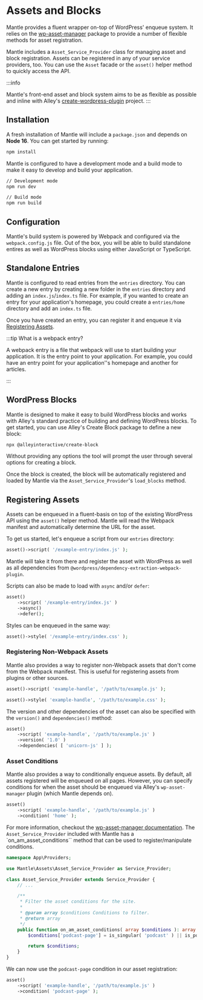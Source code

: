 # Assets and Blocks

Mantle provides a fluent wrapper on-top of WordPress' enqueue system. It relies
on the [wp-asset-manager](https://github.com/alleyinteractive/wp-asset-manager)
package to provide a number of flexible methods for asset registration.

Mantle includes a `Asset_Service_Provider` class for managing asset and block
registration. Assets can be registered in any of your service providers, too.
You can use the `Asset` facade or the `asset()` helper method to quickly access
the API.

:::info

Mantle's front-end asset and block system aims to be as flexible as possible and inline
with Alley's [create-wordpress-plugin](https://github.com/alleyinteractive/create-wordpress-plugin) project.
:::

## Installation

A fresh installation of Mantle will include a `package.json` and depends on
**Node 16**. You can get started by running:

```bash
npm install
```

Mantle is configured to have a development mode and a build mode to make it easy
to develop and build your application.

```bash
// Development mode
npm run dev

// Build mode
npm run build
```

## Configuration

Mantle's build system is powered by Webpack and configured via the
`webpack.config.js` file. Out of the box, you will be able to build standalone
entires as well as WordPress blocks using either JavaScript or TypeScript.

## Standalone Entries

Mantle is configured to read entries from the `entries` directory. You can
create a new entry by creating a new folder in the `entries` directory and
adding an `index.js`/`index.ts` file. For example, if you wanted to create an
entry for your application's homepage, you could create a `entries/home`
directory and add an `index.ts` file.

Once you have created an entry, you can register it and enqueue it via
[Registering Assets](#registering-assets).

:::tip What is a webpack entry?

A webpack entry is a file that webpack will use to start building your
application. It is the entry point to your application. For example, you could
have an entry point for your application''s homepage and another for articles.

:::

## WordPress Blocks

Mantle is designed to make it easy to build WordPress blocks and works with
Alley's standard practice of building and defining WordPress blocks. To get
started, you can use Alley's Create Block package to define a new block:

```bash
npx @alleyinteractive/create-block
```

Without providing any options the tool will prompt the user through several
options for creating a block.

Once the block is created, the block will be automatically registered and loaded
by Mantle via the `Asset_Service_Provider`'s `load_blocks` method.

## Registering Assets

Assets can be enqueued in a fluent-basis on top of the existing WordPress API
using the `asset()` helper method. Mantle will read the Webpack manifest and
automatically determine the URL for the asset.

To get us started, let's enqueue a script from our `entries` directory:

```php
asset()->script( '/example-entry/index.js' );
```

Mantle will take it from there and register the asset with WordPress as well as
all dependencies from `@wordpress/dependency-extraction-webpack-plugin`.

Scripts can also be made to load with `async` and/or `defer`:

```php
asset()
	->script( '/example-entry/index.js' )
	->async()
	->defer();
```

Styles can be enqueued in the same way:

```php
asset()->style( '/example-entry/index.css' );
```

### Registering Non-Webpack Assets

Mantle also provides a way to register non-Webpack assets that don't come from
the Webpack manifest. This is useful for registering assets from plugins or
other sources.

```php
asset()->script( 'example-handle', '/path/to/example.js' );

asset()->style( 'example-handle', '/path/to/example.css' );
```

The version and other dependencies of the asset can also be specified with the
`version()` and `dependencies()` method:

```php
asset()
	->script( 'example-handle', '/path/to/example.js' )
	->version( '1.0' )
	->dependencies( [ 'unicorn-js' ] );
```

### Asset Conditions

Mantle also provides a way to conditionally enqueue assets. By default, all
assets registered will be enqueued on all pages. However, you can specify
conditions for when the asset should be enqueued via Alley's `wp-asset-manager`
plugin (which Mantle depends on).

```php
asset()
	->script( 'example-handle', '/path/to/example.js' )
	->condition( 'home' );
```

For more information, checkout the [wp-asset-manager
documentation](https://github.com/alleyinteractive/wp-asset-manager/#conditions).
The `Asset_Service_Provider` included with Mantle has a
`on_am_asset_conditions`` method that can be used to register/manipulate
conditions.

```php
namespace App\Providers;

use Mantle\Assets\Asset_Service_Provider as Service_Provider;

class Asset_Service_Provider extends Service_Provider {
	// ...

	/**
	 * Filter the asset conditions for the site.
	 *
	 * @param array $conditions Conditions to filter.
	 * @return array
	 */
	public function on_am_asset_conditions( array $conditions ): array {
		$conditions['podcast-page'] = is_singular( 'podcast' ) || is_post_type_archive( 'podcast' );

		return $conditions;
	}
}
```

We can now use the `podcast-page` condition in our asset registration:

```php
asset()
	->script( 'example-handle', '/path/to/example.js' )
	->condition( 'podcast-page' );
```
